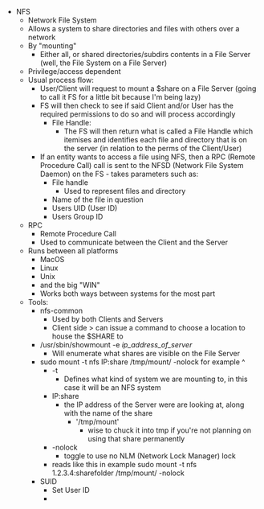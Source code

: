 - NFS
	- Network File System
	- Allows a system to share directories and files with others over a network
	- By "mounting"
		- Either all, or shared directories/subdirs contents in a File Server (well, the File System on a File Server)
	- Privilege/access dependent
	- Usual process flow:
		- User/Client will request to mount a $share on a File Server (going to call it FS for a little bit because I'm being lazy)
		- FS will then check to see if said Client and/or User has the required permissions to do so and will process accordingly
			- File Handle:
				- The FS will then return what is called a File Handle which itemises and identifies each file and directory that is on the server (in relation to the perms of the Client/User)
		- If an entity wants to access a file using NFS, then a RPC (Remote Procedure Call) call is sent to the NFSD (Network File System Daemon) on the FS - takes parameters such as:
			- File handle
				- Used to represent files and directory
			- Name of the file in question
			- Users UID (User ID)
			- Users Group ID
	- RPC
		- Remote Procedure Call
		- Used to communicate between the Client and the Server
	- Runs between all platforms
		- MacOS
		- Linux
		- Unix
		- and the big "WIN"
		- Works both ways between systems for the most part
	- Tools:
		- nfs-common
			-  Used by both Clients and Servers
			- Client side > can issue a command to choose a location to house the $SHARE to
		- /usr/sbin/showmount -e *ip_address_of_server* 
			- Will enumerate what shares are visible on the File Server 
		- sudo mount -t nfs IP:share /tmp/mount/ -nolock
			for example ^
			- -t 
				- Defines what kind of system we are mounting to, in this case it will be an NFS system
			- IP:share
				- the IP address of the Server were are looking at, along with the name of the share
					- '/tmp/mount'
						- wise to chuck it into tmp if you're not planning on using that share permanently
			- -nolock
				- toggle to use no NLM (Network Lock Manager) lock
			- reads like this in example
			  sudo mount -t nfs 1.2.3.4:sharefolder /tmp/mount/ -nolock
		-  SUID
			- Set User ID
			- 